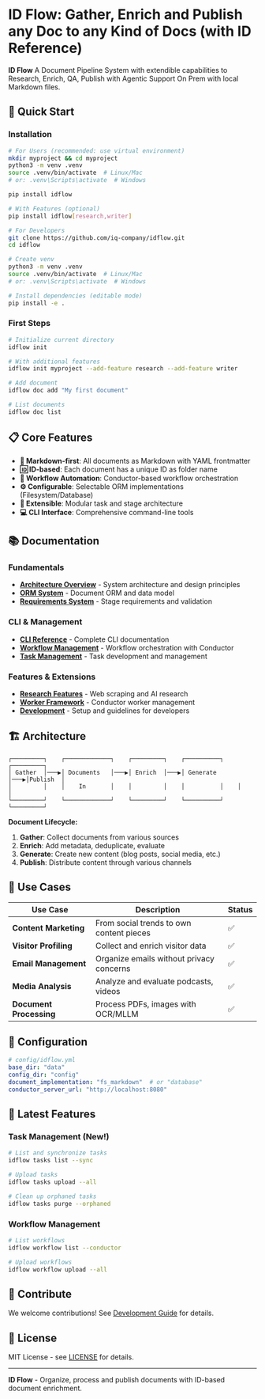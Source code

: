 # ID Flow: Gather, Enrich and Publish any Doc to any Kind of Docs (with ID Reference)

**ID Flow** A Document Pipeline System with extendible capabilities to Research, Enrich, QA, Publish with Agentic Support On Prem with local Markdown files.

## 🚀 Quick Start

### Installation

```bash
# For Users (recommended: use virtual environment)
mkdir myproject && cd myproject
python3 -m venv .venv
source .venv/bin/activate  # Linux/Mac
# or: .venv\Scripts\activate  # Windows

pip install idflow

# With Features (optional)
pip install idflow[research,writer]

# For Developers
git clone https://github.com/iq-company/idflow.git
cd idflow

# Create venv
python3 -m venv .venv
source .venv/bin/activate  # Linux/Mac
# or: .venv\Scripts\activate  # Windows

# Install dependencies (editable mode)
pip install -e .
```

### First Steps

```bash
# Initialize current directory
idflow init

# With additional features
idflow init myproject --add-feature research --add-feature writer

# Add document
idflow doc add "My first document"

# List documents
idflow doc list
```

## 📋 Core Features

- **📁 Markdown-first**: All documents as Markdown with YAML frontmatter
- **🆔 ID-based**: Each document has a unique ID as folder name
- **🔄 Workflow Automation**: Conductor-based workflow orchestration
- **⚙️ Configurable**: Selectable ORM implementations (Filesystem/Database)
- **🔧 Extensible**: Modular task and stage architecture
- **💻 CLI Interface**: Comprehensive command-line tools

## 📚 Documentation

### Fundamentals
- **[Architecture Overview](docs/ARCHITECTURE_OVERVIEW.md)** - System architecture and design principles
- **[ORM System](docs/README_ORM.md)** - Document ORM and data model
- **[Requirements System](docs/README_REQUIREMENTS.md)** - Stage requirements and validation

### CLI & Management
- **[CLI Reference](docs/CLI.md)** - Complete CLI documentation
- **[Workflow Management](docs/WORKFLOW_MANAGEMENT.md)** - Workflow orchestration with Conductor
- **[Task Management](docs/TASK_MANAGEMENT.md)** - Task development and management

### Features & Extensions
- **[Research Features](docs/README_RESEARCH_FEATURES.md)** - Web scraping and AI research
- **[Worker Framework](docs/WORKER_FRAMEWORK_DOCUMENTATION.md)** - Conductor worker management
- **[Development](docs/README_dev.md)** - Setup and guidelines for developers

## 🏗️ Architecture

```
┌─────────┐    ┌─────────────┐    ┌─────────┐    ┌──────────┐    ┌─────────┐
│ Gather  │───▶│ Documents   │───▶│ Enrich  │───▶│ Generate │───▶│Publish  │
│         │    │    In       │    │         │    │          │    │         │
└─────────┘    └─────────────┘    └─────────┘    └──────────┘    └─────────┘
```

**Document Lifecycle:**
1. **Gather**: Collect documents from various sources
2. **Enrich**: Add metadata, deduplicate, evaluate
3. **Generate**: Create new content (blog posts, social media, etc.)
4. **Publish**: Distribute content through various channels

## 🎯 Use Cases

| Use Case | Description | Status |
|----------|-------------|--------|
| **Content Marketing** | From social trends to own content pieces | ✅ |
| **Visitor Profiling** | Collect and enrich visitor data | ✅ |
| **Email Management** | Organize emails without privacy concerns | ✅ |
| **Media Analysis** | Analyze and evaluate podcasts, videos | ✅ |
| **Document Processing** | Process PDFs, images with OCR/MLLM | ✅ |

## 🔧 Configuration

```yaml
# config/idflow.yml
base_dir: "data"
config_dir: "config"
document_implementation: "fs_markdown"  # or "database"
conductor_server_url: "http://localhost:8080"
```

## 🚀 Latest Features

### Task Management (New!)
```bash
# List and synchronize tasks
idflow tasks list --sync

# Upload tasks
idflow tasks upload --all

# Clean up orphaned tasks
idflow tasks purge --orphaned
```

### Workflow Management
```bash
# List workflows
idflow workflow list --conductor

# Upload workflows
idflow workflow upload --all
```

## 🤝 Contribute

We welcome contributions! See [Development Guide](README_dev.md) for details.

## 📄 License

MIT License - see [LICENSE](LICENSE) for details.

---

**ID Flow** - Organize, process and publish documents with ID-based document enrichment.